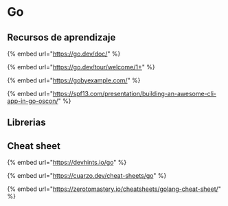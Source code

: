 # Go

## Recursos de aprendizaje

{% embed url="https://go.dev/doc/" %}

{% embed url="https://go.dev/tour/welcome/1+" %}

{% embed url="https://gobyexample.com/" %}

{% embed url="https://spf13.com/presentation/building-an-awesome-cli-app-in-go-oscon/" %}

## Librerias

## Cheat sheet

{% embed url="https://devhints.io/go" %}

{% embed url="https://cuarzo.dev/cheat-sheets/go" %}

{% embed url="https://zerotomastery.io/cheatsheets/golang-cheat-sheet/" %}
